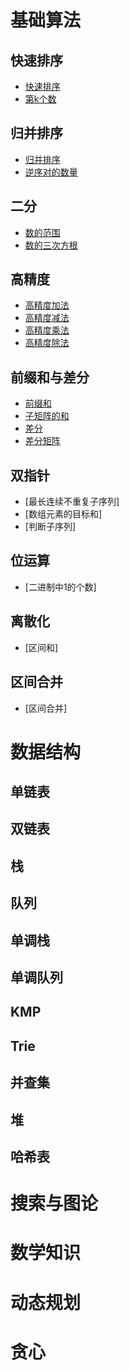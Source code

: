 # 基础算法
## 快速排序
* [快速排序](acwing/acwing.785.cpp)
* [第k个数](acwing/acwing.786.cpp)
## 归并排序
* [归并排序](acwing/acwing.789.cpp)
* [逆序对的数量](acwing/acwing.788.cpp)
## 二分
* [数的范围](acwing/acwing.789.cpp)
* [数的三次方根](acwing/acwing.790.cpp)
## 高精度
* [高精度加法](acwing/acwing.791.cpp)
* [高精度减法](acwing/acwing.792.cpp)
* [高精度乘法](acwing/acwing.793.cpp)
* [高精度除法](acwing/acwing.794.cpp)
## 前缀和与差分
* [前缀和](acwing/acwing.795.cpp)
* [子矩阵的和](acwing/acwing.796.cpp)
* [差分](acwing/acwing.797.cpp)
* [差分矩阵](acwing/acwing.798.cpp)
## 双指针
* [最长连续不重复子序列]
* [数组元素的目标和]
* [判断子序列]
## 位运算
* [二进制中1的个数]
## 离散化
* [区间和]

## 区间合并
* [区间合并]

# 数据结构
## 单链表

## 双链表

## 栈

## 队列

## 单调栈

## 单调队列
## KMP

## Trie

## 并查集

## 堆


## 哈希表


# 搜索与图论


# 数学知识

# 动态规划

# 贪心
